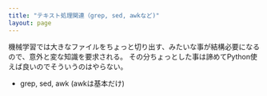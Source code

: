 ```yaml
---
title: "テキスト処理関連（grep, sed, awkなど)"
layout: page
---
```



機械学習では大きなファイルをちょっと切り出す、みたいな事が結構必要になるので、意外と変な知識を要求される。
その分ちょっとした事は諦めてPython使えば良いのでそういうのはやらない。

- grep, sed, awk (awkは基本だけ)
